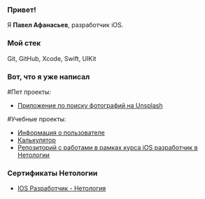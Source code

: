 ### Привет!

Я <b>Павел Афанасьев</b>, разработчик iOS.

### Мой стек

Git, GitHub, Xcode, Swift, UIKit


### Вот, что я уже написал

#Пет проекты:
- [Приложение по поиску фотографий на Unsplash](https://github.com/MickeyRU/PhotoAppWithUnsplash)


#Учебные проекты:

- [Информация о пользователе](https://github.com/MickeyRU/UserInformationApp)
- [Калькулятор](https://github.com/MickeyRU/Calculator/)
- [Репозиторий с работами в рамках курса iOS разработчик в Нетологии](https://github.com/MickeyRU/ios-homeworks)
 

### Сертификаты Нетологии

- [IOS Разработчик - Нетология](https://github.com/MickeyRU/MickeyRU/blob/main/iOS.pdf)
